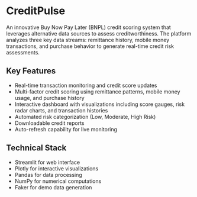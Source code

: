 # CreditPulse

An innovative Buy Now Pay Later (BNPL) credit scoring system that leverages alternative data sources to assess creditworthiness. The platform analyzes three key data streams: remittance history, mobile money transactions, and purchase behavior to generate real-time credit risk assessments.

## Key Features
- Real-time transaction monitoring and credit score updates
- Multi-factor credit scoring using remittance patterns, mobile money usage, and purchase history
- Interactive dashboard with visualizations including score gauges, risk radar charts, and transaction histories
- Automated risk categorization (Low, Moderate, High Risk)
- Downloadable credit reports
- Auto-refresh capability for live monitoring

## Technical Stack
- Streamlit for web interface
- Plotly for interactive visualizations
- Pandas for data processing
- NumPy for numerical computations
- Faker for demo data generation

